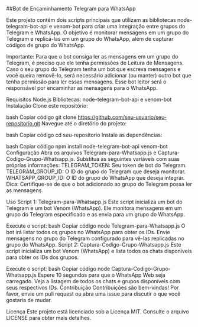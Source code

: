 ##Bot de Encaminhamento Telegram para WhatsApp

Este projeto contém dois scripts principais que utilizam as bibliotecas node-telegram-bot-api e venom-bot para criar uma integração entre grupos do Telegram e WhatsApp. O objetivo é monitorar mensagens em um grupo do Telegram e replicá-las em um grupo do WhatsApp, além de capturar códigos de grupo do WhatsApp.

Importante: Para que o bot consiga ler as mensagens em um grupo do Telegram, é preciso que ele tenha permissões de Leitura de Mensagens. Caso o seu grupo do Telegram tenha um bot que escreva mensagens e você queira removê-lo, será necessário adicionar (ou manter) outro bot que tenha permissão para ler essas mensagens. Esse bot leitor será o responsável por encaminhar as mensagens para o WhatsApp.

Requisitos
Node.js
Bibliotecas: node-telegram-bot-api e venom-bot
Instalação
Clone este repositório:

bash
Copiar código
git clone https://github.com/seu-usuario/seu-repositorio.git
Navegue até o diretório do projeto:

bash
Copiar código
cd seu-repositorio
Instale as dependências:

bash
Copiar código
npm install node-telegram-bot-api venom-bot
Configuração
Abra os arquivos Telegram-para-Whatsapp.js e Captura-Codigo-Grupo-Whatsapp.js.
Substitua as seguintes variáveis com suas próprias informações:
TELEGRAM_TOKEN: Seu token de bot do Telegram.
TELEGRAM_GROUP_ID: O ID do grupo do Telegram que deseja monitorar.
WHATSAPP_GROUP_ID: O ID do grupo do WhatsApp que deseja integrar.
Dica: Certifique-se de que o bot adicionado ao grupo do Telegram possa ler as mensagens.

Uso
Script 1: Telegram-para-Whatsapp.js
Este script inicializa um bot do Telegram e um bot Venom (WhatsApp). Ele monitora mensagens em um grupo do Telegram especificado e as envia para um grupo do WhatsApp.

Execute o script:
bash
Copiar código
node Telegram-para-Whatsapp.js
O bot irá listar todos os grupos no WhatsApp para obter os IDs.
Envie mensagens no grupo do Telegram configurado para vê-las replicadas no grupo do WhatsApp.
Script 2: Captura-Codigo-Grupo-Whatsapp.js
Este script inicializa um bot Venom (WhatsApp) e lista todos os chats disponíveis para obter os IDs dos grupos.

Execute o script:
bash
Copiar código
node Captura-Codigo-Grupo-Whatsapp.js
Espere 10 segundos para que o WhatsApp Web seja carregado.
Veja a listagem de todos os chats e grupos disponíveis com seus respectivos IDs.
Contribuição
Contribuições são bem-vindas! Por favor, envie um pull request ou abra uma issue para discutir o que você gostaria de mudar.

Licença
Este projeto está licenciado sob a Licença MIT. Consulte o arquivo LICENSE para obter mais detalhes.

